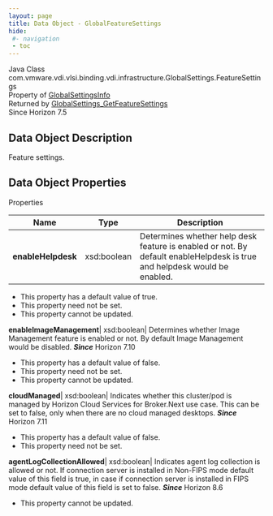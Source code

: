 ```yaml
---
layout: page
title: Data Object - GlobalFeatureSettings
hide:
 #- navigation
 - toc
---
```






Java Class
    com.vmware.vdi.vlsi.binding.vdi.infrastructure.GlobalSettings.FeatureSettings  
Property of
     [GlobalSettingsInfo](vdi.infrastructure.GlobalSettings.GlobalSettingsInfo.md#field_detail)  
Returned by
     [GlobalSettings_GetFeatureSettings](vdi.infrastructure.GlobalSettings.md#getFeatureSettings)  
Since 
    Horizon 7.5

## Data Object Description 

Feature settings. 

## Data Object Properties

Properties

Name |  Type |  Description   
---|---|---  
**enableHelpdesk**|  xsd:boolean|  Determines whether help desk feature is enabled or not. By default enableHelpdesk is true and helpdesk would be enabled.   


  * This property has a default value of true.
* This property need not be set.
* This property cannot be updated.

  
**enableImageManagement**|  xsd:boolean|  Determines whether Image Management feature is enabled or not. By default Image Management would be disabled.  **_Since_** Horizon 7.10  


  * This property has a default value of false.
* This property need not be set.
* This property cannot be updated.

  
**cloudManaged**|  xsd:boolean|  Indicates whether this cluster/pod is managed by Horizon Cloud Services for Broker.Next use case. This can be set to false, only when there are no cloud managed desktops.  **_Since_** Horizon 7.11  


  * This property has a default value of false.
* This property need not be set.

  
**agentLogCollectionAllowed**|  xsd:boolean|  Indicates agent log collection is allowed or not. If connection server is installed in Non-FIPS mode default value of this field is true, in case if connection server is installed in FIPS mode default value of this field is set to false.  **_Since_** Horizon 8.6  


* This property cannot be updated.

  
  
  
  
  
  

